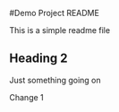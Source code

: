 #Demo Project README

This is a simple readme file

## Heading 2

Just something going on

Change 1
